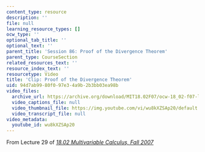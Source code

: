 ```yaml
---
content_type: resource
description: ''
file: null
learning_resource_types: []
ocw_type: ''
optional_tab_title: ''
optional_text: ''
parent_title: 'Session 86: Proof of the Divergence Theorem'
parent_type: CourseSection
related_resources_text: ''
resource_index_text: ''
resourcetype: Video
title: 'Clip: Proof of the Divergence Theorem'
uid: 94d7ab99-80f0-97e3-4a9b-2b3bb03ea98b
video_files:
  archive_url: https://archive.org/download/MIT18.02F07/ocw-18_02-f07-lec29_300k.mp4
  video_captions_file: null
  video_thumbnail_file: https://img.youtube.com/vi/wu8kXZSAp20/default.jpg
  video_transcript_file: null
video_metadata:
  youtube_id: wu8kXZSAp20
---
```


From Lecture 29 of [_18.02 Multivariable Calculus, Fall 2007_](/courses/18-02-multivariable-calculus-fall-2007/video_galleries/video-lectures)